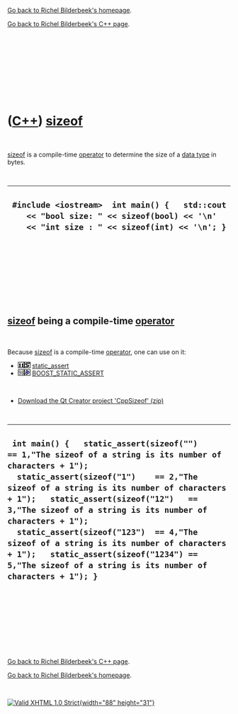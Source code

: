 [Go back to Richel Bilderbeek's homepage](index.htm).

[Go back to Richel Bilderbeek's C++ page](Cpp.htm).

 

 

 

 

 

([C++](Cpp.htm)) [sizeof](CppSizeof.htm)
========================================

 

[sizeof](CppSizeof.htm) is a compile-time [operator](CppOperator.htm) to
determine the size of a [data type](CppDataType.htm) in bytes.

 

  ----------------------------------------------------------------------------------------------------------------------------------------------
  ` #include <iostream>  int main() {   std::cout     << "bool size: " << sizeof(bool) << '\n'     << "int size : " << sizeof(int) << '\n'; }`
  ----------------------------------------------------------------------------------------------------------------------------------------------

 

 

 

 

 

[sizeof](CppSizeof.htm) being a compile-time [operator](CppOperator.htm)
------------------------------------------------------------------------

 

Because [sizeof](CppSizeof.htm) is a compile-time
[operator](CppOperator.htm), one can use on it:

-   ![C++11](PicCpp11.png)![STL](PicStl.png)
    [static\_assert](CppStatic_assert.htm)
-   ![C++98](PicCpp98.png)![Boost](PicBoost.png)
    [BOOST\_STATIC\_ASSERT](CppBOOST_STATIC_ASSERT.htm)

 

-   [Download the Qt Creator project 'CppSizeof' (zip)](CppSizeof.zip)

 

  --------------------------------------------------------------------------------------------------------------------------------------------------------------------------------------------------------------------------------------------------------------------------------------------------------------------------------------------------------------------------------------------------------------------------------------------------------------------------------------------------------------
  ` int main() {   static_assert(sizeof("")     == 1,"The sizeof of a string is its number of characters + 1");   static_assert(sizeof("1")    == 2,"The sizeof of a string is its number of characters + 1");   static_assert(sizeof("12")   == 3,"The sizeof of a string is its number of characters + 1");   static_assert(sizeof("123")  == 4,"The sizeof of a string is its number of characters + 1");   static_assert(sizeof("1234") == 5,"The sizeof of a string is its number of characters + 1"); }`
  --------------------------------------------------------------------------------------------------------------------------------------------------------------------------------------------------------------------------------------------------------------------------------------------------------------------------------------------------------------------------------------------------------------------------------------------------------------------------------------------------------------

 

 

 

 

 

[Go back to Richel Bilderbeek's C++ page](Cpp.htm).

[Go back to Richel Bilderbeek's homepage](index.htm).

 

[![Valid XHTML 1.0 Strict](valid-xhtml10.png){width="88"
height="31"}](http://validator.w3.org/check?uri=referer)
